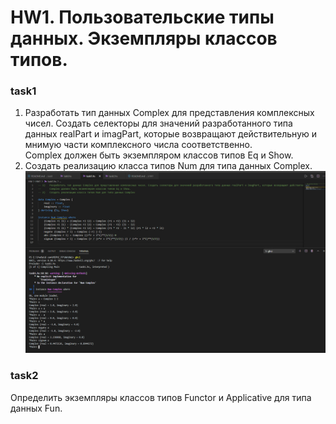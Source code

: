 # HW1. Пользовательские типы данных. Экземпляры классов типов.
### task1
1)	Разработать тип данных Complex для представления комплексных чисел. Создать селекторы для значений разработанного типа данных realPart и imagPart, которые возвращают действительную и мнимую части комплексного числа соответственно.  
Complex должен быть экземпляром классов типов Eq и Show.  
2)	Создать реализацию класса типов Num для типа данных Complex.  
![Результат](img/task1.png)  
### task2
Определить экземпляры классов типов Functor и Applicative для типа данных Fun.  
